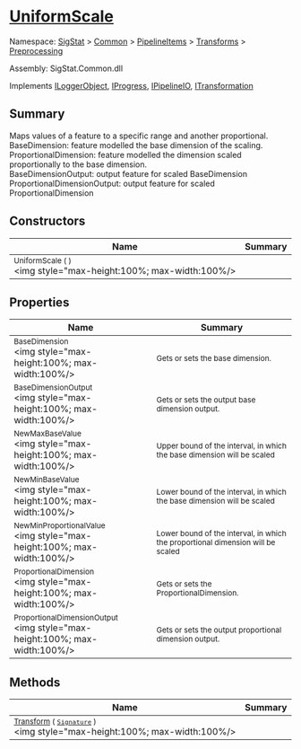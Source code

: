 # [UniformScale](./UniformScale.md)

Namespace: [SigStat]() > [Common](./../../../README.md) > [PipelineItems]() > [Transforms]() > [Preprocessing](./README.md)

Assembly: SigStat.Common.dll

Implements [ILoggerObject](./../../../ILoggerObject.md), [IProgress](./../../../Helpers/IProgress.md), [IPipelineIO](./../../../Pipeline/IPipelineIO.md), [ITransformation](./../../../ITransformation.md)

## Summary
Maps values of a feature to a specific range and another proportional.  <br>BaseDimension: feature modelled the base dimension of the scaling. <br>ProportionalDimension: feature modelled the dimension scaled proportionally to the base dimension. <br>BaseDimensionOutput: output feature for scaled BaseDimension<br>ProportionalDimensionOutput: output feature for scaled ProportionalDimension

## Constructors

| Name | Summary | 
| --- | --- | 
| <sub>UniformScale (  )</sub><div style="pointer-events:none; cursor:default; width=200"><img style="max-height:100%; max-width:100%/></div>| <sub></sub>| <br>


## Properties

| Name | Summary | 
| --- | --- | 
| <sub>BaseDimension</sub><div style="pointer-events:none; cursor:default; width=200"><img style="max-height:100%; max-width:100%/></div>| <sub>Gets or sets the base dimension.</sub>| <br>
| <sub>BaseDimensionOutput</sub><div style="pointer-events:none; cursor:default; width=200"><img style="max-height:100%; max-width:100%/></div>| <sub>Gets or sets the output base dimension output.</sub>| <br>
| <sub>NewMaxBaseValue</sub><div style="pointer-events:none; cursor:default; width=200"><img style="max-height:100%; max-width:100%/></div>| <sub>Upper bound of the interval, in which the base dimension will be scaled</sub>| <br>
| <sub>NewMinBaseValue</sub><div style="pointer-events:none; cursor:default; width=200"><img style="max-height:100%; max-width:100%/></div>| <sub>Lower bound of the interval, in which the base dimension will be scaled</sub>| <br>
| <sub>NewMinProportionalValue</sub><div style="pointer-events:none; cursor:default; width=200"><img style="max-height:100%; max-width:100%/></div>| <sub>Lower bound of the interval, in which the proportional dimension will be scaled</sub>| <br>
| <sub>ProportionalDimension</sub><div style="pointer-events:none; cursor:default; width=200"><img style="max-height:100%; max-width:100%/></div>| <sub>Gets or sets the ProportionalDimension.</sub>| <br>
| <sub>ProportionalDimensionOutput</sub><div style="pointer-events:none; cursor:default; width=200"><img style="max-height:100%; max-width:100%/></div>| <sub>Gets or sets the output proportional dimension output.</sub>| <br>


## Methods

| Name | Summary | 
| --- | --- | 
| <sub>[Transform](./Methods/UniformScale-100663886.md) ( [`Signature`](./../../../Signature.md) )</sub><div style="pointer-events:none; cursor:default; width=200"><img style="max-height:100%; max-width:100%/></div>| <sub></sub>| <br>


